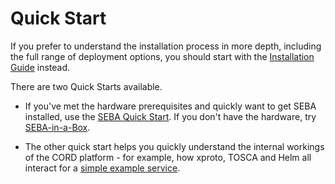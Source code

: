 # Quick Start

If you prefer to understand the installation process in more depth, including the full range of deployment options, you should start with the [Installation Guide](README.md) instead.

There are two Quick Starts available.

* If you've met the hardware prerequisites and quickly want to get SEBA installed, use the [SEBA Quick Start](./seba_quickstart.md). If you don't have the hardware, try [SEBA-in-a-Box](./profiles/seba/siab-overview.md).

* The other quick start helps you quickly understand the internal workings of the CORD platform - for example, how xproto, TOSCA and Helm all interact for a [simple example service](./example_service_quickstart.md).
